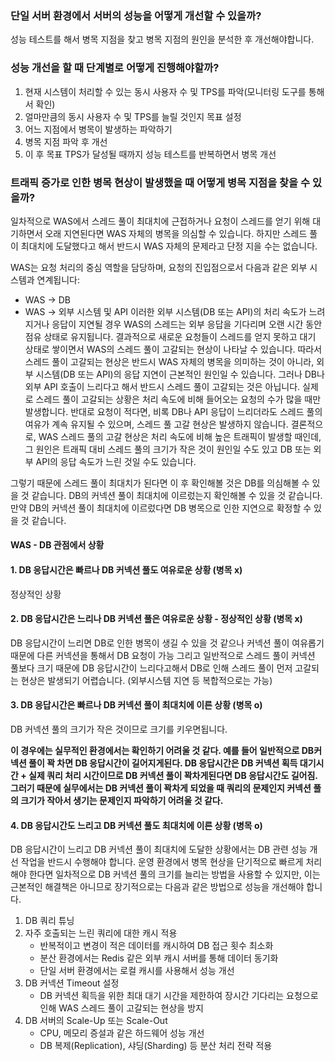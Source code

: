 ### 단일 서버 환경에서 서버의 성능을 어떻게 개선할 수 있을까?
성능 테스트를 해서 병목 지점을 찾고 병목 지점의 원인을 분석한 후 개선해야합니다.
### 성능 개선을 할 때 단계별로 어떻게 진행해야할까?
1. 현재 시스템이 처리할 수 있는 동시 사용자 수 및 TPS를 파악(모니터링 도구를 통해서 확인)
2. 얼마만큼의 동시 사용자 수 및 TPS를 늘릴 것인지 목표 설정 
3. 어느 지점에서 병목이 발생하는 파악하기 
4. 병목 지점 파악 후 개선
5. 이 후 목표 TPS가 달성될 때까지 성능 테스트를 반복하면서 병목 개선

### 트래픽 증가로 인한 병목 현상이 발생했을 때 어떻게 병목 지점을 찾을 수 있을까?
일차적으로 WAS에서 스레드 풀이 최대치에 근접하거나 요청이 스레드를 얻기 위해 대기하면서 오래 지연된다면 WAS 자체의 병목을 의심할 수 있습니다. 하지만 스레드 풀이 최대치에 도달했다고 해서 반드시 WAS 자체의 문제라고 단정 지을 수는 없습니다.

WAS는 요청 처리의 중심 역할을 담당하며, 요청의 진입점으로서 다음과 같은 외부 시스템과 연계됩니다:
- WAS → DB
- WAS → 외부 시스템 및 API
이러한 외부 시스템(DB 또는 API)의 처리 속도가 느려지거나 응답이 지연될 경우 WAS의 스레드는 외부 응답을 기다리며 오랜 시간 동안 점유 상태로 유지됩니다. 결과적으로 새로운 요청들이 스레드를 얻지 못하고 대기 상태로 쌓이면서 WAS의 스레드 풀이 고갈되는 현상이 나타날 수 있습니다. 따라서 스레드 풀이 고갈되는 현상은 반드시 WAS 자체의 병목을 의미하는 것이 아니라, 외부 시스템(DB 또는 API)의 응답 지연이 근본적인 원인일 수 있습니다.
그러나 DB나 외부 API 호출이 느리다고 해서 반드시 스레드 풀이 고갈되는 것은 아닙니다. 실제로 스레드 풀이 고갈되는 상황은 처리 속도에 비해 들어오는 요청의 수가 많을 때만 발생합니다. 반대로 요청이 적다면, 비록 DB나 API 응답이 느리더라도 스레드 풀의 여유가 계속 유지될 수 있으며, 스레드 풀 고갈 현상은 발생하지 않습니다.
결론적으로, WAS 스레드 풀의 고갈 현상은 처리 속도에 비해 높은 트래픽이 발생할 때인데, 그 원인은 트래픽 대비 스레드 풀의 크기가 작은 것이 원인일 수도 있고 DB 또는 외부 API의 응답 속도가 느린 것일 수도 있습니다.

그렇기 때문에 스레드 풀이 최대치가 된다면 이 후 확인해볼 것은 DB를 의심해볼 수 있을 것 같습니다. DB의 커넥션 풀이 최대치에 이르렀는지 확인해볼 수 있을 것 같습니다.
만약 DB의 커넥션 풀이 최대치에 이르렀다면 DB 병목으로 인한 지연으로 확정할 수 있을 것 같습니다.

#### WAS - DB 관점에서 상황
#### 1. DB 응답시간은 빠르나 DB 커넥션 풀도 여유로운 상황  (병목 x)
정상적인 상황
#### 2. DB 응답시간은 느리나 DB 커넥션 풀은 여유로운 상황 - 정상적인 상황 (병목 x)
DB 응답시간이 느리면 DB로 인한 병목이 생길 수 있을 것 같으나 커넥션 풀이 여유롭기 때문에 다른 커넥션을 통해서 DB 요청이 가능 그리고 일반적으로 스레드 풀이 커넥션 풀보다 크기 때문에 DB 응답시간이 느리다고해서 DB로 인해 스레드 풀이 먼저 고갈되는 현상은 발생되기 어렵습니다. (외부시스템 지연 등 복합적으로는 가능)
#### 3. DB 응답시간은 빠르나 DB 커넥션 풀이 최대치에 이른 상황 (병목 o)
DB 커넥션 풀의 크기가 작은 것이므로 크기를 키우면됩니다. 

**이 경우에는 실무적인 환경에서는 확인하기 어려울 것 같다. 예를 들어 일반적으로 DB커넥션 풀이 꽉 차면 DB 응답시간이 길어지게된다.  DB 응답시간은 DB 커넥션 획득 대기시간 + 실제 쿼리 처리 시간이므로 DB 커넥션 풀이 꽉차게된다면 DB 응답시간도 길어짐.  그러기 때문에 실무에서는 DB 커넥션 풀이 꽉차게 되었을 때 쿼리의 문제인지 커넥션 풀의 크기가 작아서 생기는 문제인지 파악하기 어려울 것 같다.**
#### 4. DB 응답시간도 느리고 DB 커넥션 풀도 최대치에 이른 상황 (병목 o)
DB 응답시간이 느리고 DB 커넥션 풀이 최대치에 도달한 상황에서는 DB 관련 성능 개선 작업을 반드시 수행해야 합니다. 운영 환경에서 병목 현상을 단기적으로 빠르게 처리해야 한다면 일차적으로 DB 커넥션 풀의 크기를 늘리는 방법을 사용할 수 있지만, 이는 근본적인 해결책은 아니므로 장기적으로는 다음과 같은 방법으로 성능을 개선해야 합니다.
1. DB 쿼리 튜닝
2. 자주 호출되는 느린 쿼리에 대한 캐시 적용    
    - 반복적이고 변경이 적은 데이터를 캐시하여 DB 접근 횟수 최소화    
    - 분산 환경에서는 Redis 같은 외부 캐시 서버를 통해 데이터 동기화
    - 단일 서버 환경에서는 로컬 캐시를 사용해서 성능 개선
3. DB 커넥션 Timeout 설정
    - DB 커넥션 획득을 위한 최대 대기 시간을 제한하여 장시간 기다리는 요청으로 인해 WAS 스레드 풀이 고갈되는 현상을 방지    
4. DB 서버의 Scale-Up 또는 Scale-Out
    - CPU, 메모리 증설과 같은 하드웨어 성능 개선       
    - DB 복제(Replication), 샤딩(Sharding) 등 분산 처리 전략 적용

